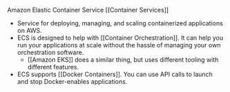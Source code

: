 Amazon Elastic Container Service [[Container Services]]

- Service for deploying, managing, and scaling containerized applications on AWS.
- ECS is designed to help with [[Container Orchestration]]. It can help you run your applications at scale without the hassle of managing your own orchestration software.
	- [[Amazon EKS]] does a similar thing, but uses different tooling with different features.
- ECS supports [[Docker Containers]]. You can use API calls to launch and stop Docker-enables applications.